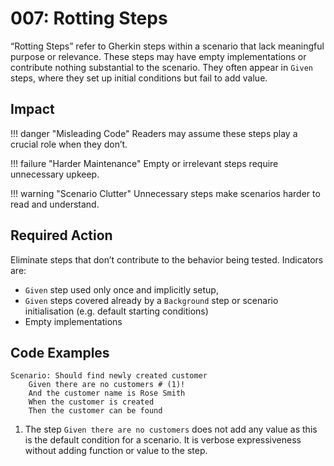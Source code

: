 # 007: Rotting Steps

“Rotting Steps” refer to Gherkin steps within a scenario that lack meaningful purpose or relevance.
These steps may have empty implementations or contribute nothing substantial to the scenario.
They often appear in `Given` steps, where they set up initial conditions but fail to add value.

## Impact

!!! danger "Misleading Code"
    Readers may assume these steps play a crucial role when they don’t.

!!! failure "Harder Maintenance"
    Empty or irrelevant steps require unnecessary upkeep.

!!! warning "Scenario Clutter"
    Unnecessary steps make scenarios harder to read and understand.

## Required Action
Eliminate steps that don’t contribute to the behavior being tested. Indicators are:

* `Given` step used only once and implicitly setup,
* `Given` steps covered already by a `Background` step or scenario initialisation (e.g. default starting conditions)
* Empty implementations


## Code Examples

```gherkin title="Customer.feature"
Scenario: Should find newly created customer
    Given there are no customers # (1)!
    And the customer name is Rose Smith
    When the customer is created
    Then the customer can be found
```
1. The step `Given there are no customers` does not add any value as this is the default condition for a scenario. It is verbose expressiveness without adding function or value to the step.
